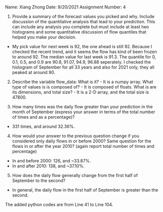 Name: Xiang Zhong
Date: 9/20/2021
Assignment Number: 4

1. Provide a summary of the forecast values you picked and why. Include discussion of the quantitative analysis that lead to your prediction. This can include any analysis you complete but must include at least two histograms and some quantitative discussion of flow quantiles that helped you make your decision.
- My pick value for next week is 92, the one ahead is still 92. Because I checked the recent trend, and it seems the flow has kind of been frozen to around 92. The median value for last week is 91.3. The quantile for 0, 0.1, 0.5, and 0.9 are 90.8, 91.07, 94.9, 96.88 seperately. I checked the histogram of September for all 33 years and also for 2021 only, they all peaked at around 90.

2. Describe the variable flow_data:
        What is it?
        - It is a numpy array.
        What type of values is is composed of?
        - It is composed of floats.
        What is are its dimensions, and total size?
        - It is a 2-D array, and the total size is 47800.

3. How many times was the daily flow greater than your prediction in the month of September (express your answer in terms of the total number of times and as a percentage)?
- 331 times, and around 32.36%.

4. How would your answer to the previous question change if you considered only daily flows in or before 2000? Same question for the flows in or after the year 2010? (again report total number of times and percentage)
- In and before 2000: 126, and ~33.87%.
- In and after 2010: 138, and ~37.10%.

5. How does the daily flow generally change from the first half of September to the second?
- In general, the daily flow in the first half of September is greater than the second.

The added python codes are from Line 41 to Line 104.

